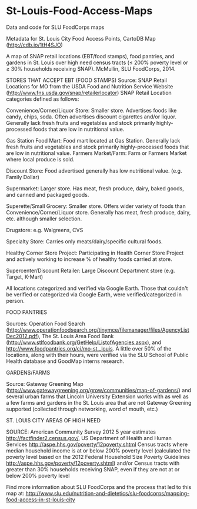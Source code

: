 St-Louis-Food-Access-Maps
=========================

Data and code for SLU FoodCorps maps

Metadata for St. Louis City Food Access Points, CartoDB Map (http://cdb.io/1tH4SJO)

A map of SNAP retail locations (EBT/food stamps), food pantries, and gardens in St. Louis over high need census tracts (≤ 200% poverty level or ≥ 30% households receiving SNAP). McMullin, SLU FoodCorps, 2014.

STORES THAT ACCEPT EBT (FOOD STAMPS)
Source: SNAP Retail Locations for MO from the USDA Food and Nutrition Service Website (http://www.fns.usda.gov/snap/retailerlocator)
SNAP Retail Location categories defined as follows:

Convenience/Corner/Liquor Store: Smaller store. Advertises foods like candy, chips, soda. Often advertises discount cigarettes and/or liquor. Generally lack fresh fruits and vegetables and stock primarily highly-processed foods that are low in nutritional value. 

Gas Station Food Mart: Food mart located at Gas Station. Generally lack fresh fruits and vegetables and stock primarily highly-processed foods that are low in nutritional value. 
Farmers Market/Farm: Farm or Farmers Market where local produce is sold. 

Discount Store: Food advertised generally has low nutritional value. (e.g. Family Dollar) 

Supermarket: Larger store. Has meat, fresh produce, dairy, baked goods, and canned and packaged goods. 

Superette/Small Grocery: Smaller store. Offers wider variety of foods than Convenience/Corner/Liquor store. Generally has meat, fresh produce, dairy, etc. although smaller selection.

Drugstore: e.g. Walgreens, CVS

Specialty Store: Carries only meats/dairy/specific cultural foods. 

Healthy Corner Store Project: Participating in Health Corner Store Project and actively working to increase % of healthy foods carried at store. 

Supercenter/Discount Retailer: Large Discount Department store (e.g. Target, K-Mart)

All locations categorized and verified via Google Earth. Those that couldn't be verified or categorized via Google Earth, were verified/categorized in person.

FOOD PANTRIES

Sources: Operation Food Search (http://www.operationfoodsearch.org/tinymce/filemanager/files/AgencyListDec2012.pdf), The St. Louis Area Food Bank (http://www.stlfoodbank.org/GetHelp/ListofAgencies.aspx), and http://www.foodpantries.org/ci/mo-st._louis.
A little over 50% of the locations, along with their hours, were verified via the SLU School of Public Health database and GoodMap interns research.

GARDENS/FARMS

Source: Gateway Greening Map (http://www.gatewaygreening.org/grow/communities/map-of-gardens/) and several urban farms that Lincoln University Extension works with as well as a few farms and gardens in the St. Louis area that are not Gateway Greening supported (collected through networking, word of mouth, etc.) 

ST. LOUIS CITY AREAS OF HIGH NEED

SOURCE: American Community Survey 2012 5 year estimates http://factfinder2.census.gov/, US Department of Health and Human Services http://aspe.hhs.gov/poverty/12poverty.shtml
Census tracts where median household income is at or below 200% poverty level (calculated the poverty level based on the 2012 Federal Household Size Poverty Guidelines http://aspe.hhs.gov/poverty/12poverty.shtml)
and/or
Census tracts with greater than 30% households receiving SNAP, even if they are not at or below 200% poverty level


Find more information about SLU FoodCorps and the process that led to this map at: http://www.slu.edu/nutrition-and-dietetics/slu-foodcorps/mapping-food-access-in-st-louis-city

